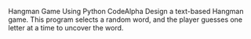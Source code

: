 Hangman Game Using Python
CodeAlpha 
Design a text-based Hangman game. This program selects a random word, and the player guesses one letter at a time to uncover the word.
